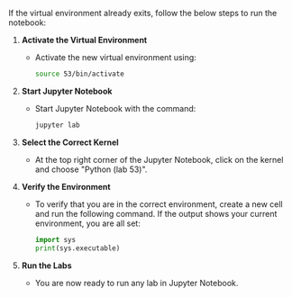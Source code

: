 If the virtual environment already exits, follow the below steps to run the notebook:

1. **Activate the Virtual Environment**
   - Activate the new virtual environment using:
     ```sh
     source 53/bin/activate
     ```
     
2. **Start Jupyter Notebook**
   - Start Jupyter Notebook with the command:
     ```sh
     jupyter lab         
     ```
3. **Select the Correct Kernel**
    - At the top right corner of the Jupyter Notebook, click on the kernel and choose "Python (lab 53)".

4. **Verify the Environment**
    - To verify that you are in the correct environment, create a new cell and run the following command. If the output shows your current environment, you are all set:
      ```python
      import sys
      print(sys.executable)
      ```

5. **Run the Labs**
    - You are now ready to run any lab in Jupyter Notebook.
